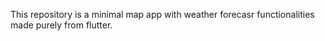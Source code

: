 This repository is a minimal map app with weather forecasr functionalities made purely from flutter.
